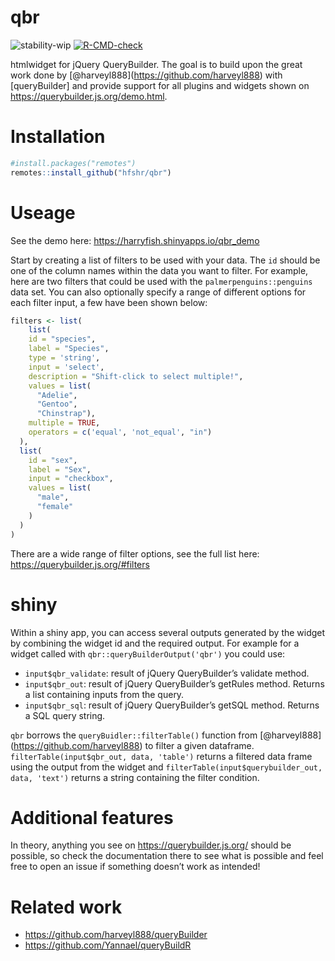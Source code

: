 
# qbr

<!-- badges: start -->

![stability-wip](https://img.shields.io/badge/stability-work_in_progress-lightgrey.svg)
[![R-CMD-check](https://github.com/hfshr/qbr/workflows/R-CMD-check/badge.svg)](https://github.com/hfshr/qbr/actions)
<!-- badges: end -->

htmlwidget for jQuery QueryBuilder. The goal is to build upon the great
work done by \[@harveyl888\](<https://github.com/harveyl888>) with
\[queryBuilder\] and provide support for all plugins and widgets shown
on <https://querybuilder.js.org/demo.html>.

# Installation

``` r
#install.packages("remotes")
remotes::install_github("hfshr/qbr")
```

# Useage

See the demo here: <https://harryfish.shinyapps.io/qbr_demo>

Start by creating a list of filters to be used with your data. The `id`
should be one of the column names within the data you want to filter.
For example, here are two filters that could be used with the
`palmerpenguins::penguins` data set. You can also optionally specify a
range of different options for each filter input, a few have been shown
below:

``` r
filters <- list(
    list(
    id = "species",
    label = "Species",
    type = 'string',
    input = 'select',
    description = "Shift-click to select multiple!",
    values = list(
      "Adelie",
      "Gentoo", 
      "Chinstrap"),
    multiple = TRUE,
    operators = c('equal', 'not_equal', "in")
  ),
  list(
    id = "sex",
    label = "Sex",
    input = "checkbox",
    values = list(
      "male",
      "female"
    )
  )
)
```

There are a wide range of filter options, see the full list here:
<https://querybuilder.js.org/#filters>

# shiny

Within a shiny app, you can access several outputs generated by the
widget by combining the widget id and the required output. For example
for a widget called with `qbr::queryBuilderOutput('qbr')` you could use:

-   `input$qbr_validate`: result of jQuery QueryBuilder’s validate
    method.
-   `input$qbr_out`: result of jQuery QueryBuilder’s getRules method.
    Returns a list containing inputs from the query.
-   `input$qbr_sql`: result of jQuery QueryBuilder’s getSQL method.
    Returns a SQL query string.

`qbr` borrows the `queryBuidler::filterTable()` function from
\[@harveyl888\](<https://github.com/harveyl888>) to filter a given
dataframe. `filterTable(input$qbr_out, data, 'table')` returns a
filtered data frame using the output from the widget and
`filterTable(input$querybuilder_out, data, 'text')` returns a string
containing the filter condition.

# Additional features

In theory, anything you see on <https://querybuilder.js.org/> should be
possible, so check the documentation there to see what is possible and
feel free to open an issue if something doesn’t work as intended!

# Related work

-   <https://github.com/harveyl888/queryBuilder>
-   <https://github.com/Yannael/queryBuildR>

